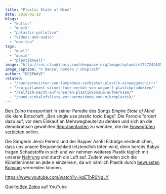 ```yaml
---
title: "Plastic State of Mind"
date: 2018-02-18
blogs: 
  - "kultur"
  - "musik"
  - "pplastic-pollution"
  - "videos-und-audio"
  - "was-tun"
tags: 
  - "muell"
  - "musik"
  - "plastikmuell"
image: "http://res.cloudinary.com/deepwave-org/image/upload/v1747244635/deepwave.org/daniel-romero-DPC8oN2IMcY-unsplash-scaled.jpg"
image_caption: "© Daniel Romero / Unsplash"
author: "DEEPWAVE"
related: 
  - "/buergermeister-von-lampedusa-verbietet-plastik-einweggeschirr/"
  - "/eu-parlament-stimmt-fuer-verbot-von-wegwerf-plastikprodukten/"
  - "/selfish-macht-auf-unseren-plastikkonsum-aufmerksam/"
  - "/bund-einkalufsliste-zur-vermeidung-von-mikroplastik/"
---
```


Ben Zolno transportiert in seiner Parodie des Songs _Empire State of Mind_ die klare Botschaft: „Ban single use plastic toxic bags“. Die Parodie fordert dazu auf, vor dem Einkauf an Mehrwegbeutel zu denken und sich an die demokratisch gewählten [Repräsentanten](https://www.deepwave.org/buergermeister-von-lampedusa-verbietet-plastik-einweggeschirr/) zu wenden, die die [Einwegtüten verbieten](https://www.deepwave.org/eu-parlament-stimmt-fuer-verbot-von-wegwerf-plastikprodukten/) sollen.

Die Sängerin Jenni Perenz und der Rapper AshEl Eldridge verdeutlichen, dass uns unsere Bequemlichkeit letztendlich töten wird, denn bereits Babys tragen Schadstoffe in sich und wir nehmen weiteres Plastik täglich mit unserer [Nahrung](https://www.deepwave.org/selfish-macht-auf-unseren-plastikkonsum-aufmerksam/) und durch die Luft auf. Zudem wenden sich die Künstler:innen an jede:n einzelne:n, da wir nämlich Plastik durch [bewussten Konsum](https://www.deepwave.org/bund-einkalufsliste-zur-vermeidung-von-mikroplastik/) vermeiden können.

https://www.youtube.com/watch?v=koETnR0NgLY

Quelle[:Ben Zolno](https://www.youtube.com/watch?v=koETnR0NgLY) auf YouTube
